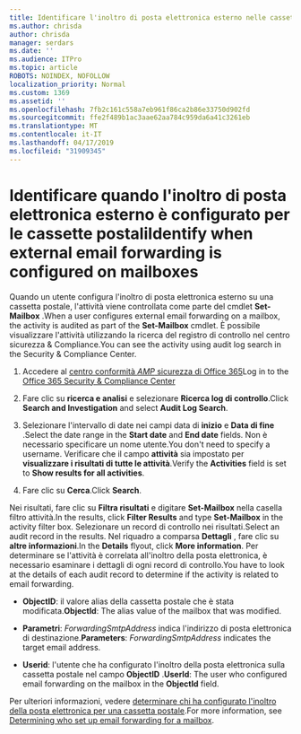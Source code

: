 ```yaml
---
title: Identificare l'inoltro di posta elettronica esterno nelle cassette postali nei registri di controllo
ms.author: chrisda
author: chrisda
manager: serdars
ms.date: ''
ms.audience: ITPro
ms.topic: article
ROBOTS: NOINDEX, NOFOLLOW
localization_priority: Normal
ms.custom: 1369
ms.assetid: ''
ms.openlocfilehash: 7fb2c161c558a7eb961f86ca2b86e33750d902fd
ms.sourcegitcommit: ffe2f489b1ac3aae62aa784c959da6a41c3261eb
ms.translationtype: MT
ms.contentlocale: it-IT
ms.lasthandoff: 04/17/2019
ms.locfileid: "31909345"
---
```

# <a name="identify-when-external-email-forwarding-is-configured-on-mailboxes"></a><span data-ttu-id="00f27-102">Identificare quando l'inoltro di posta elettronica esterno è configurato per le cassette postali</span><span class="sxs-lookup"><span data-stu-id="00f27-102">Identify when external email forwarding is configured on mailboxes</span></span>

<span data-ttu-id="00f27-103">Quando un utente configura l'inoltro di posta elettronica esterno su una cassetta postale, l'attività viene controllata come parte del cmdlet **Set-Mailbox** .</span><span class="sxs-lookup"><span data-stu-id="00f27-103">When a user configures external email forwarding on a mailbox, the activity is audited as part of the **Set-Mailbox** cmdlet.</span></span> <span data-ttu-id="00f27-104">È possibile visualizzare l'attività utilizzando la ricerca del registro di controllo nel centro sicurezza & Compliance.</span><span class="sxs-lookup"><span data-stu-id="00f27-104">You can see the activity using audit log search in the Security & Compliance Center.</span></span>

1. <span data-ttu-id="00f27-105">Accedere al [centro conformità _AMP_ sicurezza di Office 365](https://protection.office.com/)</span><span class="sxs-lookup"><span data-stu-id="00f27-105">Log in to the [Office 365 Security & Compliance Center](https://protection.office.com/)</span></span>

2. <span data-ttu-id="00f27-106">Fare clic su **ricerca e analisi** e selezionare **Ricerca log di controllo**.</span><span class="sxs-lookup"><span data-stu-id="00f27-106">Click **Search and Investigation** and select **Audit Log Search**.</span></span>

3. <span data-ttu-id="00f27-107">Selezionare l'intervallo di date nei campi data di **inizio** e **Data di fine** .</span><span class="sxs-lookup"><span data-stu-id="00f27-107">Select the date range in the **Start date** and **End date** fields.</span></span> <span data-ttu-id="00f27-108">Non è necessario specificare un nome utente.</span><span class="sxs-lookup"><span data-stu-id="00f27-108">You don't need to specify a username.</span></span> <span data-ttu-id="00f27-109">Verificare che il campo **attività** sia impostato per **visualizzare i risultati di tutte le attività**.</span><span class="sxs-lookup"><span data-stu-id="00f27-109">Verify the **Activities** field is set to **Show results for all activities**.</span></span>

4. <span data-ttu-id="00f27-110">Fare clic su **Cerca**.</span><span class="sxs-lookup"><span data-stu-id="00f27-110">Click **Search**.</span></span>

<span data-ttu-id="00f27-111">Nei risultati, fare clic su **Filtra risultati** e digitare **Set-Mailbox** nella casella filtro attività.</span><span class="sxs-lookup"><span data-stu-id="00f27-111">In the results, click **Filter Results** and type **Set-Mailbox** in the activity filter box.</span></span> <span data-ttu-id="00f27-112">Selezionare un record di controllo nei risultati.</span><span class="sxs-lookup"><span data-stu-id="00f27-112">Select an audit record in the results.</span></span> <span data-ttu-id="00f27-113">Nel riquadro a comparsa **Dettagli** , fare clic su **altre informazioni**.</span><span class="sxs-lookup"><span data-stu-id="00f27-113">In the **Details** flyout, click **More information**.</span></span> <span data-ttu-id="00f27-114">Per determinare se l'attività è correlata all'inoltro della posta elettronica, è necessario esaminare i dettagli di ogni record di controllo.</span><span class="sxs-lookup"><span data-stu-id="00f27-114">You have to look at the details of each audit record to determine if the activity is related to email forwarding.</span></span>

- <span data-ttu-id="00f27-115">**ObjectID**: il valore alias della cassetta postale che è stata modificata.</span><span class="sxs-lookup"><span data-stu-id="00f27-115">**ObjectId**: The alias value of the mailbox that was modified.</span></span>

- <span data-ttu-id="00f27-116">**Parametri**: _ForwardingSmtpAddress_ indica l'indirizzo di posta elettronica di destinazione.</span><span class="sxs-lookup"><span data-stu-id="00f27-116">**Parameters**: _ForwardingSmtpAddress_ indicates the target email address.</span></span>

- <span data-ttu-id="00f27-117">**Userid**: l'utente che ha configurato l'inoltro della posta elettronica sulla cassetta postale nel campo **ObjectID** .</span><span class="sxs-lookup"><span data-stu-id="00f27-117">**UserId**: The user who configured email forwarding on the mailbox in the **ObjectId** field.</span></span>

<span data-ttu-id="00f27-118">Per ulteriori informazioni, vedere [determinare chi ha configurato l'inoltro della posta elettronica per una cassetta postale](https://docs.microsoft.com/office365/securitycompliance/auditing-troubleshooting-scenarios#determining-who-set-up-email-forwarding-for-a-mailbox).</span><span class="sxs-lookup"><span data-stu-id="00f27-118">For more information, see [Determining who set up email forwarding for a mailbox](https://docs.microsoft.com/office365/securitycompliance/auditing-troubleshooting-scenarios#determining-who-set-up-email-forwarding-for-a-mailbox).</span></span>
